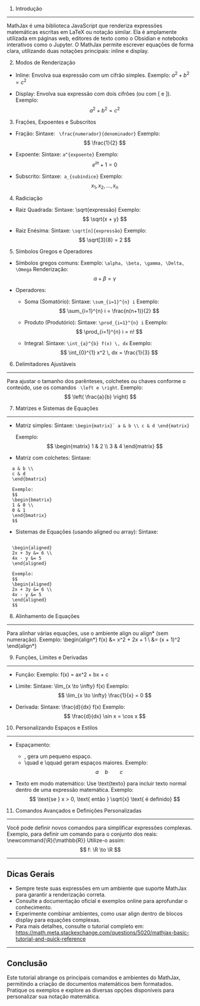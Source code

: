 

1. Introdução
-------------
MathJax é uma biblioteca JavaScript que renderiza expressões matemáticas escritas em LaTeX ou notação similar. Ela é amplamente utilizada em páginas web, editores de texto como o Obsidian e notebooks interativos como o Jupyter. O MathJax permite escrever equações de forma clara, utilizando duas notações principais: inline e display.

2. Modos de Renderização

- Inline: Envolva sua expressão com um cifrão simples. Exemplo:
  $a^2 + b^2 = c^2$
  
- Display: Envolva sua expressão com dois cifrões (ou com \[ e \]). Exemplo:
  $$
  a^2 + b^2 = c^2
  $$

3. Frações, Expoentes e Subscritos

- Fração:
  Sintaxe: ` \frac{numerador}{denominador}`
  Exemplo:
  $$
  \frac{1}{2}
  $$

- Expoente:
  Sintaxe: `a^{expoente}`
  Exemplo:
  $$
  e^{i\pi} + 1 = 0
  $$

- Subscrito:
  Sintaxe:` a_{subíndice}`
  Exemplo:
  $$
  x_{1}, x_{2}, \dots, x_{n}
  $$

4. Radiciação
- Raiz Quadrada:
  Sintaxe: \sqrt{expressão}
  Exemplo:
  $$
  \sqrt{x + y}
  $$

- Raiz Enésima:
  Sintaxe: `\sqrt[n]{expressão}`
  Exemplo:
  $$
  \sqrt[3]{8} = 2
  $$

5. Símbolos Gregos e Operadores

- Símbolos gregos comuns:
  Exemplo: `\alpha, \beta, \gamma, \Delta, \Omega`
  Renderização:
  $$
  \alpha + \beta = \gamma
  $$

- Operadores:
  - Soma (Somatório):
    Sintaxe: `\sum_{i=1}^{n} i`
    Exemplo:
    $$
    \sum_{i=1}^{n} i = \frac{n(n+1)}{2}
    $$

  - Produto (Produtório):
    Sintaxe: `\prod_{i=1}^{n} i`
    Exemplo:
    $$
    \prod_{i=1}^{n} i = n!
    $$

  - Integral:
    Sintaxe: `\int_{a}^{b} f(x) \, dx`
    Exemplo:
    $$
    \int_{0}^{1} x^2 \, dx = \frac{1}{3}
    $$

6. Delimitadores Ajustáveis
---------------------------
Para ajustar o tamanho dos parênteses, colchetes ou chaves conforme o conteúdo, use os comandos ` \left e \right`.
Exemplo:
$$
\left( \frac{a}{b} \right)
$$

7. Matrizes e Sistemas de Equações
----------------------------------
- Matriz simples:
  Sintaxe:
  ```\begin{matrix}`
  a & b \\
  c & d
  \end{matrix}```
  
  Exemplo:
  $$
  \begin{matrix}
  1 & 2 \\
  3 & 4
  \end{matrix}
  $$

- Matriz com colchetes:
  Sintaxe:
```\begin{bmatrix}
  a & b \\
  c & d
  \end{bmatrix}
  
  Exemplo:
  $$
  \begin{bmatrix}
  1 & 0 \\
  0 & 1
  \end{bmatrix}
  $$
  ```

- Sistemas de Equações (usando aligned ou array):
  Sintaxe:
```

  \begin{aligned}
  2x + 3y &= 6 \\
  4x - y &= 5
  \end{aligned}
  
  Exemplo:
  $$
  \begin{aligned}
  2x + 3y &= 6 \\
  4x - y &= 5
  \end{aligned}
  $$
  ```

8. Alinhamento de Equações
--------------------------
Para alinhar várias equações, use o ambiente align ou align* (sem numeração).
Exemplo:
\begin{align*}
f(x) &= x^2 + 2x + 1 \\
     &= (x + 1)^2
\end{align*}

9. Funções, Limites e Derivadas
-------------------------------
- Função:
  Exemplo: f(x) = ax^2 + bx + c

- Limite:
  Sintaxe: \lim_{x \to \infty} f(x)
  Exemplo:
  $$
  \lim_{x \to \infty} \frac{1}{x} = 0
  $$

- Derivada:
  Sintaxe: \frac{d}{dx} f(x)
  Exemplo:
  $$
  \frac{d}{dx} \sin x = \cos x
  $$

10. Personalizando Espaços e Estilos
-------------------------------------
- Espaçamento:
  - \, gera um pequeno espaço.
  - \quad e \qquad geram espaços maiores.
  Exemplo:
  $$
  a \quad b \qquad c
  $$

- Texto em modo matemático:
  Use \text{texto} para incluir texto normal dentro de uma expressão matemática.
  Exemplo:
  $$
  \text{se } x > 0, \text{ então } \sqrt{x} \text{ é definido}
  $$

11. Comandos Avançados e Definições Personalizadas
---------------------------------------------------
Você pode definir novos comandos para simplificar expressões complexas.
Exemplo, para definir um comando para o conjunto dos reais:
\newcommand{\R}{\mathbb{R}}
Utilize-o assim:
$$ f: \R \to \R $$

------------------------------------------------------------
Dicas Gerais
------------------------------------------------------------
- Sempre teste suas expressões em um ambiente que suporte MathJax para garantir a renderização correta.
- Consulte a documentação oficial e exemplos online para aprofundar o conhecimento.
- Experimente combinar ambientes, como usar align dentro de blocos display para equações complexas.
- Para mais detalhes, consulte o tutorial completo em:
  https://math.meta.stackexchange.com/questions/5020/mathjax-basic-tutorial-and-quick-reference

------------------------------------------------------------
Conclusão
------------------------------------------------------------
Este tutorial abrange os principais comandos e ambientes do MathJax, permitindo a criação de documentos matemáticos bem formatados. Pratique os exemplos e explore as diversas opções disponíveis para personalizar sua notação matemática.
